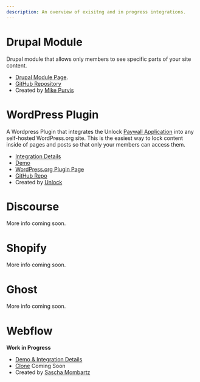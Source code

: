 ```yaml
---
description: An overview of exisitng and in progress integrations.
---
```


# Drupal Module

Drupal module that allows only members to see specific parts of your site content.

- [Drupal Module Page](https://www.drupal.org/project/unlock).
- [GitHub Repository](https://github.com/mikedotexe/unlock)
- Created by [Mike Purvis](https://github.com/mikedotexe)

# WordPress Plugin

A Wordpress Plugin that integrates the Unlock [Paywall Application](../applications/paywall/) into any self-hosted WordPress.org site. This is the easiest way to lock content inside of pages and posts so that only your members can access them.

- [Integration Details](wordpress-plugin.md)
- [Demo](https://wordpress-demo.unlock-protocol.com/)
- [WordPress.org Plugin Page](https://wordpress.org/plugins/unlock-protocol/)
- [GitHub Repo](https://github.com/unlock-protocol/unlock-wordpress-plugin)
- Created by [Unlock](https://github.com/unlock-protocol)

# Discourse

More info coming soon.

# Shopify

More info coming soon.

# Ghost

More info coming soon.

# Webflow
**Work in Progress**
- [Demo & Integration Details](https://unlock-integration.webflow.io/)
- [Clone](#) Coming Soon
- Created by [Sascha Mombartz](https://github.com/smombartz)
